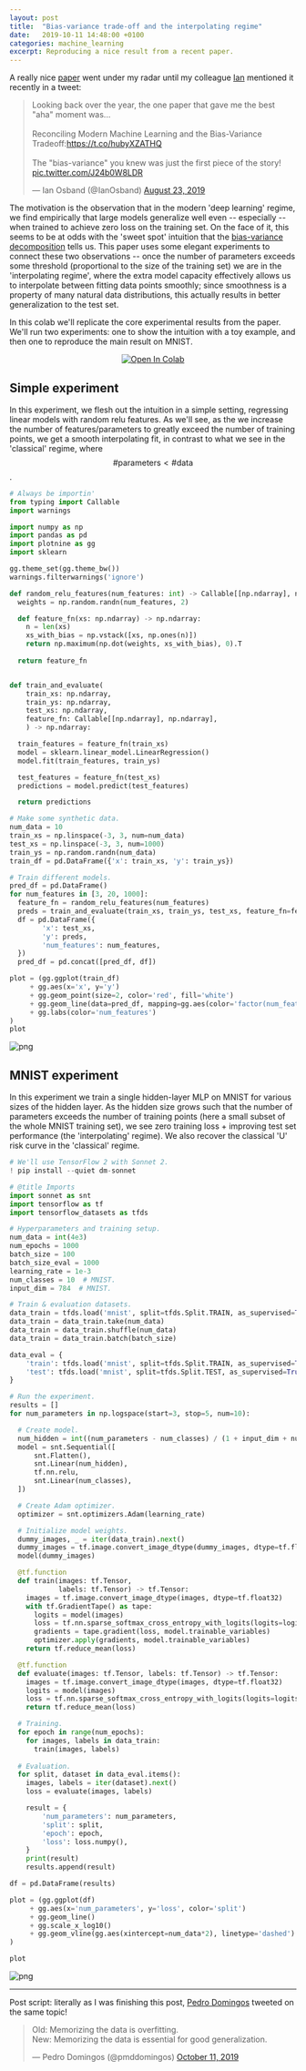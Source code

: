 ```yaml
---
layout: post
title:  "Bias-variance trade-off and the interpolating regime"
date:   2019-10-11 14:48:00 +0100
categories: machine_learning
excerpt: Reproducing a nice result from a recent paper.
---
```


A really nice [paper](https://arxiv.org/abs/1812.11118) went under my radar until my colleague [Ian](iosband.github.io) mentioned it recently in a tweet:

<blockquote class="twitter-tweet tw-align-center"><p lang="en" dir="ltr">Looking back over the year, the one paper that gave me the best &quot;aha&quot; moment was...<br><br>Reconciling Modern Machine Learning and the Bias-Variance Tradeoff:<a href="https://t.co/hubyXZATHQ">https://t.co/hubyXZATHQ</a><br><br>The &quot;bias-variance&quot; you knew was just the first piece of the story! <a href="https://t.co/J24b0W8LDR">pic.twitter.com/J24b0W8LDR</a></p>&mdash; Ian Osband (@IanOsband) <a href="https://twitter.com/IanOsband/status/1164900840106274817?ref_src=twsrc%5Etfw">August 23, 2019</a></blockquote> <script async src="https://platform.twitter.com/widgets.js" charset="utf-8"></script>

 
The motivation is the observation that in the modern 'deep learning' regime, we find empirically that large models generalize well even -- especially -- when trained to achieve zero loss on the training set. On the face of it, this seems to be at odds with the 'sweet spot' intuition that the [bias-variance decomposition](/blog/bias-variance) tells us. This paper uses some elegant experiments to connect these two observations -- once the number of parameters exceeds some threshold (proportional to the size of the training set) we are in the 'interpolating regime', where the extra model capacity effectively allows us to interpolate between fitting data points smoothly; since smoothness is a property of many natural data distributions, this actually results in better generalization to the test set.

In this colab we'll replicate the core experimental results from the paper. We'll run two experiments: one to show the intuition with a toy example, and then one to reproduce the main result on MNIST.

<p style="text-align: center;">
<a href="https://colab.research.google.com/github/aslanides/aslanides.github.io/blob/master/colabs/2019-10-10-interpolation-regime.ipynb" target="_parent"><img src="https://colab.research.google.com/assets/colab-badge.svg" alt="Open In Colab"/></a>
</p>

## Simple experiment

In this experiment, we flesh out the intuition in a simple setting, regressing linear models with random relu features.
As we'll see, as the we increase the number of features/parameters to greatly exceed the number of training points, we get a smooth interpolating fit, in contrast to what we see in the 'classical' regime, where $$\#\mathrm{parameters} < \#\mathrm{data}$$.

```python
# Always be importin'
from typing import Callable
import warnings

import numpy as np
import pandas as pd
import plotnine as gg
import sklearn

gg.theme_set(gg.theme_bw())
warnings.filterwarnings('ignore')
```


```python
def random_relu_features(num_features: int) -> Callable[[np.ndarray], np.ndarray]:
  weights = np.random.randn(num_features, 2)

  def feature_fn(xs: np.ndarray) -> np.ndarray:
    n = len(xs)
    xs_with_bias = np.vstack([xs, np.ones(n)])
    return np.maximum(np.dot(weights, xs_with_bias), 0).T
  
  return feature_fn


def train_and_evaluate(
    train_xs: np.ndarray,
    train_ys: np.ndarray,
    test_xs: np.ndarray,
    feature_fn: Callable[[np.ndarray], np.ndarray],
    ) -> np.ndarray:

  train_features = feature_fn(train_xs)
  model = sklearn.linear_model.LinearRegression()
  model.fit(train_features, train_ys)

  test_features = feature_fn(test_xs) 
  predictions = model.predict(test_features)

  return predictions
```


```python
# Make some synthetic data.
num_data = 10
train_xs = np.linspace(-3, 3, num=num_data)
test_xs = np.linspace(-3, 3, num=1000)
train_ys = np.random.randn(num_data)
train_df = pd.DataFrame({'x': train_xs, 'y': train_ys})

# Train different models.
pred_df = pd.DataFrame()
for num_features in [3, 20, 1000]:
  feature_fn = random_relu_features(num_features)
  preds = train_and_evaluate(train_xs, train_ys, test_xs, feature_fn=feature_fn)
  df = pd.DataFrame({
        'x': test_xs,
        'y': preds,
        'num_features': num_features,
  })
  pred_df = pd.concat([pred_df, df])
```


```python
plot = (gg.ggplot(train_df)
     + gg.aes(x='x', y='y')
     + gg.geom_point(size=2, color='red', fill='white')
     + gg.geom_line(data=pred_df, mapping=gg.aes(color='factor(num_features)'))
     + gg.labs(color='num_features')
)
plot
```


![png](/assets/interpolation/2019-10-10-interpolation-regime_8_0.png)



## MNIST experiment

In this experiment we train a single hidden-layer MLP on MNIST for various sizes of the hidden layer. As the hidden size grows such that the number of parameters exceeds the number of training points (here a small subset of the whole MNIST training set), we see zero training loss + improving test set performance (the 'interpolating' regime). We also recover the classical 'U' risk curve in the 'classical' regime. 


```python
# We'll use TensorFlow 2 with Sonnet 2.
! pip install --quiet dm-sonnet
```


```python
# @title Imports
import sonnet as snt
import tensorflow as tf
import tensorflow_datasets as tfds
```


```python
# Hyperparameters and training setup.
num_data = int(4e3)
num_epochs = 1000
batch_size = 100
batch_size_eval = 1000
learning_rate = 1e-3
num_classes = 10  # MNIST.
input_dim = 784  # MNIST.
```


```python
# Train & evaluation datasets.
data_train = tfds.load('mnist', split=tfds.Split.TRAIN, as_supervised=True)
data_train = data_train.take(num_data)
data_train = data_train.shuffle(num_data)
data_train = data_train.batch(batch_size)

data_eval = {
    'train': tfds.load('mnist', split=tfds.Split.TRAIN, as_supervised=True).batch(batch_size_eval),
    'test': tfds.load('mnist', split=tfds.Split.TEST, as_supervised=True).batch(batch_size_eval),
}
```


```python
# Run the experiment.
results = []
for num_parameters in np.logspace(start=3, stop=5, num=10):

  # Create model.
  num_hidden = int((num_parameters - num_classes) / (1 + input_dim + num_classes))
  model = snt.Sequential([
      snt.Flatten(),
      snt.Linear(num_hidden),
      tf.nn.relu,
      snt.Linear(num_classes),
  ])

  # Create Adam optimizer.
  optimizer = snt.optimizers.Adam(learning_rate)

  # Initialize model weights.
  dummy_images, _ = iter(data_train).next()
  dummy_images = tf.image.convert_image_dtype(dummy_images, dtype=tf.float32)
  model(dummy_images)

  @tf.function
  def train(images: tf.Tensor,
            labels: tf.Tensor) -> tf.Tensor:
    images = tf.image.convert_image_dtype(images, dtype=tf.float32)
    with tf.GradientTape() as tape:
      logits = model(images)
      loss = tf.nn.sparse_softmax_cross_entropy_with_logits(logits=logits, labels=labels)
      gradients = tape.gradient(loss, model.trainable_variables)
      optimizer.apply(gradients, model.trainable_variables)
    return tf.reduce_mean(loss)

  @tf.function
  def evaluate(images: tf.Tensor, labels: tf.Tensor) -> tf.Tensor:
    images = tf.image.convert_image_dtype(images, dtype=tf.float32)
    logits = model(images)
    loss = tf.nn.sparse_softmax_cross_entropy_with_logits(logits=logits, labels=labels)
    return tf.reduce_mean(loss)

  # Training.
  for epoch in range(num_epochs):
    for images, labels in data_train:
      train(images, labels)
 
  # Evaluation.
  for split, dataset in data_eval.items():
    images, labels = iter(dataset).next()
    loss = evaluate(images, labels)

    result = {
        'num_parameters': num_parameters,
        'split': split,
        'epoch': epoch,
        'loss': loss.numpy(),
    }
    print(result)
    results.append(result)

df = pd.DataFrame(results)
```


```python
plot = (gg.ggplot(df)
     + gg.aes(x='num_parameters', y='loss', color='split')
     + gg.geom_line()
     + gg.scale_x_log10()
     + gg.geom_vline(gg.aes(xintercept=num_data*2), linetype='dashed')
)

plot
```


![png](/assets/interpolation/2019-10-10-interpolation-regime_15_0.png)

---

Post script: literally as I was finishing this post, [Pedro Domingos](https://homes.cs.washington.edu/~pedrod/) tweeted on the same topic!

<blockquote class="twitter-tweet tw-align-center"><p lang="en" dir="ltr">Old: Memorizing the data is overfitting.<br>New: Memorizing the data is essential for good generalization.</p>&mdash; Pedro Domingos (@pmddomingos) <a href="https://twitter.com/pmddomingos/status/1182649828121153536?ref_src=twsrc%5Etfw">October 11, 2019</a></blockquote> <script async src="https://platform.twitter.com/widgets.js" charset="utf-8"></script>

